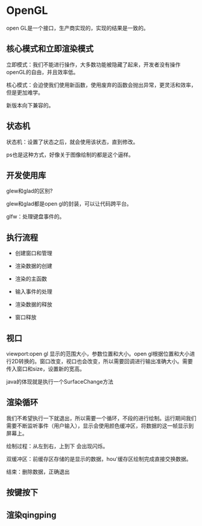 # OpenGL

open GL是一个接口，生产商实现的，实现的结果是一致的。

## 核心模式和立即渲染模式

立即模式：我们不能进行操作，大多数功能被隐藏了起来，开发者没有操作openGL的自由，并且效率低。

核心模式：会迫使我们使用新函数，使用废弃的函数会抛出异常，更灵活和效率，但是更加难学。

新版本向下兼容的。

## 状态机

状态机：设置了状态之后，就会使用该状态，直到修改。

ps也是这种方式，好像关于图像绘制的都是这个逼样。

## 开发使用库

glew和glad的区别?

glew和glad都是open gl的封装，可以让代码跨平台。

glfw：处理键盘事件的。

## 执行流程

- 创建窗口和管理

- 渲染数据的创建

- 渲染的主函数

- 输入事件的处理

- 渲染数据的释放

- 窗口释放

## 视口

viewport:open gl 显示的范围大小，参数位置和大小。open gl根据位置和大小进行2D转换的。窗口改变，视口也会改变，所以需要回调进行输出准确大小。需要传入窗口和size，设置新的宽高。

java的体现就是执行一个SurfaceChange方法

## 渲染循环

我们不希望执行一下就退出，所以需要一个循环，不段的进行绘制。运行期间我们需要不断监听事件（用户输入），显示会使用颜色缓冲区，将数据的这一帧显示到屏幕上。

绘制过程：从左到右，上到下   会出现闪烁。

双缓冲区：前缓存区存储的是显示的数据，hou'缓存区绘制完成直接交换数据。

结束：删除数据，正确退出



## 按键按下



## 渲染qingping



























